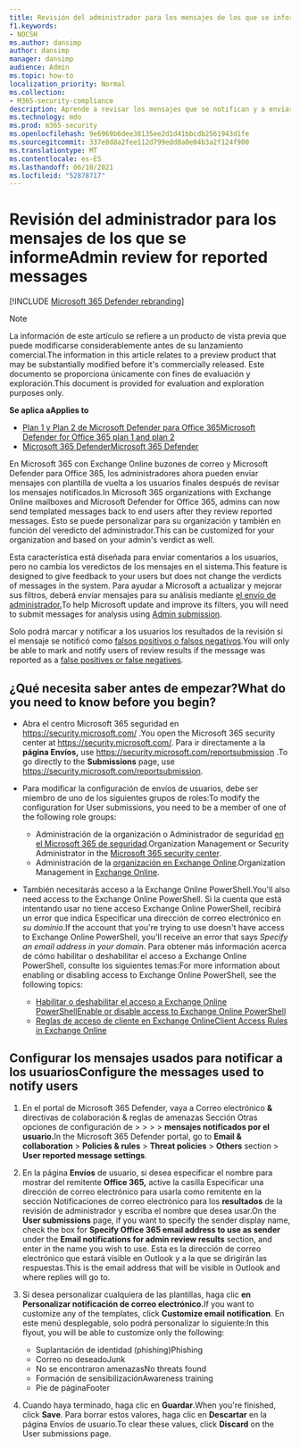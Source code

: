 ```yaml
---
title: Revisión del administrador para los mensajes de los que se informe
f1.keywords:
- NOCSH
ms.author: dansimp
author: dansimp
manager: dansimp
audience: Admin
ms.topic: how-to
localization_priority: Normal
ms.collection:
- M365-security-compliance
description: Aprende a revisar los mensajes que se notifican y a enviar comentarios a los usuarios.
ms.technology: mdo
ms.prod: m365-security
ms.openlocfilehash: 9e6969b6dee38135ee2d1d41bbcdb2561943d1fe
ms.sourcegitcommit: 337e8d8a2fee112d799edd8a0e04b3a2f124f900
ms.translationtype: MT
ms.contentlocale: es-ES
ms.lasthandoff: 06/10/2021
ms.locfileid: "52878717"
---
```

# <a name="admin-review-for-reported-messages"></a><span data-ttu-id="7556f-103">Revisión del administrador para los mensajes de los que se informe</span><span class="sxs-lookup"><span data-stu-id="7556f-103">Admin review for reported messages</span></span>

[!INCLUDE [Microsoft 365 Defender rebranding](../includes/microsoft-defender-for-office.md)]

> [!NOTE]
> <span data-ttu-id="7556f-104">La información de este artículo se refiere a un producto de vista previa que puede modificarse considerablemente antes de su lanzamiento comercial.</span><span class="sxs-lookup"><span data-stu-id="7556f-104">The information in this article relates to a preview product that may be substantially modified before it's commercially released.</span></span> <span data-ttu-id="7556f-105">Este documento se proporciona únicamente con fines de evaluación y exploración.</span><span class="sxs-lookup"><span data-stu-id="7556f-105">This document is provided for evaluation and exploration purposes only.</span></span>

<span data-ttu-id="7556f-106">**Se aplica a**</span><span class="sxs-lookup"><span data-stu-id="7556f-106">**Applies to**</span></span>
- [<span data-ttu-id="7556f-107">Plan 1 y Plan 2 de Microsoft Defender para Office 365</span><span class="sxs-lookup"><span data-stu-id="7556f-107">Microsoft Defender for Office 365 plan 1 and plan 2</span></span>](defender-for-office-365.md)
- [<span data-ttu-id="7556f-108">Microsoft 365 Defender</span><span class="sxs-lookup"><span data-stu-id="7556f-108">Microsoft 365 Defender</span></span>](../defender/microsoft-365-defender.md)

<span data-ttu-id="7556f-109">En Microsoft 365 con Exchange Online buzones de correo y Microsoft Defender para Office 365, los administradores ahora pueden enviar mensajes con plantilla de vuelta a los usuarios finales después de revisar los mensajes notificados.</span><span class="sxs-lookup"><span data-stu-id="7556f-109">In Microsoft 365 organizations with Exchange Online mailboxes and Microsoft Defender for Office 365, admins can now send templated messages back to end users after they review reported messages.</span></span> <span data-ttu-id="7556f-110">Esto se puede personalizar para su organización y también en función del veredicto del administrador.</span><span class="sxs-lookup"><span data-stu-id="7556f-110">This can be customized for your organization and based on your admin's verdict as well.</span></span>

<span data-ttu-id="7556f-111">Esta característica está diseñada para enviar comentarios a los usuarios, pero no cambia los veredictos de los mensajes en el sistema.</span><span class="sxs-lookup"><span data-stu-id="7556f-111">This feature is designed to give feedback to your users but does not change the verdicts of messages in the system.</span></span> <span data-ttu-id="7556f-112">Para ayudar a Microsoft a actualizar y mejorar sus filtros, deberá enviar mensajes para su análisis mediante [el envío de administrador.](admin-submission.md)</span><span class="sxs-lookup"><span data-stu-id="7556f-112">To help Microsoft update and improve its filters, you will need to submit messages for analysis using [Admin submission](admin-submission.md).</span></span>

<span data-ttu-id="7556f-113">Solo podrá marcar y notificar a los usuarios los resultados de la revisión si el mensaje se notificó como [falsos positivos o falsos negativos](report-false-positives-and-false-negatives.md).</span><span class="sxs-lookup"><span data-stu-id="7556f-113">You will only be able to mark and notify users of review results if the message was reported as a [false positives or false negatives](report-false-positives-and-false-negatives.md).</span></span>

## <a name="what-do-you-need-to-know-before-you-begin"></a><span data-ttu-id="7556f-114">¿Qué necesita saber antes de empezar?</span><span class="sxs-lookup"><span data-stu-id="7556f-114">What do you need to know before you begin?</span></span>


- <span data-ttu-id="7556f-115">Abra el centro Microsoft 365 seguridad en <https://security.microsoft.com/> .</span><span class="sxs-lookup"><span data-stu-id="7556f-115">You open the Microsoft 365 security center at <https://security.microsoft.com/>.</span></span> <span data-ttu-id="7556f-116">Para ir directamente a la **página Envíos,** use <https://security.microsoft.com/reportsubmission> .</span><span class="sxs-lookup"><span data-stu-id="7556f-116">To go directly to the **Submissions** page, use <https://security.microsoft.com/reportsubmission>.</span></span>

- <span data-ttu-id="7556f-117">Para modificar la configuración de envíos de usuarios, debe ser miembro de uno de los siguientes grupos de roles:</span><span class="sxs-lookup"><span data-stu-id="7556f-117">To modify the configuration for User submissions, you need to be a member of one of the following role groups:</span></span>
  - <span data-ttu-id="7556f-118">Administración de la organización o Administrador de seguridad [en el Microsoft 365 de seguridad](permissions-microsoft-365-security-center.md).</span><span class="sxs-lookup"><span data-stu-id="7556f-118">Organization Management or Security Administrator in the [Microsoft 365 security center](permissions-microsoft-365-security-center.md).</span></span>
  - <span data-ttu-id="7556f-119">Administración de la [organización en Exchange Online](/Exchange/permissions-exo/permissions-exo#role-groups).</span><span class="sxs-lookup"><span data-stu-id="7556f-119">Organization Management in [Exchange Online](/Exchange/permissions-exo/permissions-exo#role-groups).</span></span>


- <span data-ttu-id="7556f-120">También necesitarás acceso a la Exchange Online PowerShell.</span><span class="sxs-lookup"><span data-stu-id="7556f-120">You'll also need access to the Exchange Online PowerShell.</span></span> <span data-ttu-id="7556f-121">Si la cuenta que está intentando usar no tiene acceso Exchange Online PowerShell, recibirá un error que indica Especificar una dirección de correo electrónico en *su dominio*.</span><span class="sxs-lookup"><span data-stu-id="7556f-121">If the account that you're trying to use doesn't have access to Exchange Online PowerShell, you'll receive an error that says *Specify an email address in your domain*.</span></span> <span data-ttu-id="7556f-122">Para obtener más información acerca de cómo habilitar o deshabilitar el acceso a Exchange Online PowerShell, consulte los siguientes temas:</span><span class="sxs-lookup"><span data-stu-id="7556f-122">For more information about enabling or disabling access to Exchange Online PowerShell, see the following topics:</span></span>
  - [<span data-ttu-id="7556f-123">Habilitar o deshabilitar el acceso a Exchange Online PowerShell</span><span class="sxs-lookup"><span data-stu-id="7556f-123">Enable or disable access to Exchange Online PowerShell</span></span>](/powershell/exchange/disable-access-to-exchange-online-powershell)
  - [<span data-ttu-id="7556f-124">Reglas de acceso de cliente en Exchange Online</span><span class="sxs-lookup"><span data-stu-id="7556f-124">Client Access Rules in Exchange Online</span></span>](/exchange/clients-and-mobile-in-exchange-online/client-access-rules/client-access-rules)

## <a name="configure-the-messages-used-to-notify-users"></a><span data-ttu-id="7556f-125">Configurar los mensajes usados para notificar a los usuarios</span><span class="sxs-lookup"><span data-stu-id="7556f-125">Configure the messages used to notify users</span></span>

1. <span data-ttu-id="7556f-126">En el portal de Microsoft 365 Defender, vaya a Correo electrónico **&** directivas de colaboración & reglas de amenazas Sección Otras opciones de configuración de \>  \>  \>  \> **mensajes notificados por el usuario.**</span><span class="sxs-lookup"><span data-stu-id="7556f-126">In the Microsoft 365 Defender portal, go to **Email & collaboration** \> **Policies & rules** \> **Threat policies** \> **Others** section \> **User reported message settings**.</span></span>

2. <span data-ttu-id="7556f-127">En la página **Envíos** de usuario, si desea especificar el nombre para mostrar del remitente **Office 365,** active la casilla Especificar una dirección de correo electrónico para usarla como remitente en la sección Notificaciones de correo electrónico para los **resultados** de la revisión de administrador y escriba el nombre que desea usar.</span><span class="sxs-lookup"><span data-stu-id="7556f-127">On the **User submissions** page, if you want to specify the sender display name, check the box for **Specify Office 365 email address to use as sender** under the **Email notifications for admin review results** section, and enter in the name you wish to use.</span></span> <span data-ttu-id="7556f-128">Esta es la dirección de correo electrónico que estará visible en Outlook y a la que se dirigirán las respuestas.</span><span class="sxs-lookup"><span data-stu-id="7556f-128">This is the email address that will be visible in Outlook and where replies will go to.</span></span>

3. <span data-ttu-id="7556f-129">Si desea personalizar cualquiera de las plantillas, haga clic **en Personalizar notificación de correo electrónico.**</span><span class="sxs-lookup"><span data-stu-id="7556f-129">If you want to customize any of the templates, click **Customize email notification**.</span></span> <span data-ttu-id="7556f-130">En este menú desplegable, solo podrá personalizar lo siguiente:</span><span class="sxs-lookup"><span data-stu-id="7556f-130">In this flyout, you will be able to customize only the following:</span></span>
    - <span data-ttu-id="7556f-131">Suplantación de identidad (phishing)</span><span class="sxs-lookup"><span data-stu-id="7556f-131">Phishing</span></span>
    - <span data-ttu-id="7556f-132">Correo no deseado</span><span class="sxs-lookup"><span data-stu-id="7556f-132">Junk</span></span>
    - <span data-ttu-id="7556f-133">No se encontraron amenazas</span><span class="sxs-lookup"><span data-stu-id="7556f-133">No threats found</span></span>
    - <span data-ttu-id="7556f-134">Formación de sensibilización</span><span class="sxs-lookup"><span data-stu-id="7556f-134">Awareness training</span></span>
    - <span data-ttu-id="7556f-135">Pie de página</span><span class="sxs-lookup"><span data-stu-id="7556f-135">Footer</span></span>

4. <span data-ttu-id="7556f-136">Cuando haya terminado, haga clic en **Guardar**.</span><span class="sxs-lookup"><span data-stu-id="7556f-136">When you're finished, click **Save**.</span></span> <span data-ttu-id="7556f-137">Para borrar estos valores, haga clic en **Descartar** en la página Envíos de usuario.</span><span class="sxs-lookup"><span data-stu-id="7556f-137">To clear these values, click **Discard** on the User submissions page.</span></span>
